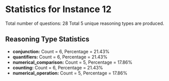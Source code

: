 # Statistics for Instance 12
Total number of questions: 28
Total 5 unique reasoning types are produced.
## Reasoning Type Statistics
- **conjunction:** Count = 6, Percentage = 21.43%
- **quantifiers:** Count = 6, Percentage = 21.43%
- **numerical_comparison:** Count = 5, Percentage = 17.86%
- **counting:** Count = 6, Percentage = 21.43%
- **numerical_operation:** Count = 5, Percentage = 17.86%
